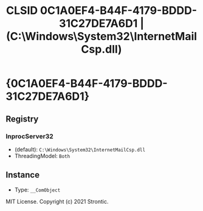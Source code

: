 ﻿---
title: "CLSID 0C1A0EF4-B44F-4179-BDDD-31C27DE7A6D1 | (C:\\Windows\\System32\\InternetMailCsp.dll)"
excerpt: What is COM-Object CLSID 0C1A0EF4-B44F-4179-BDDD-31C27DE7A6D1?
---

# {0C1A0EF4-B44F-4179-BDDD-31C27DE7A6D1}


## Registry


### InprocServer32

* (default): `C:\Windows\System32\InternetMailCsp.dll`
* ThreadingModel: `Both`

## Instance

* Type: `__ComObject`

MIT License. Copyright (c) 2021 Strontic.


